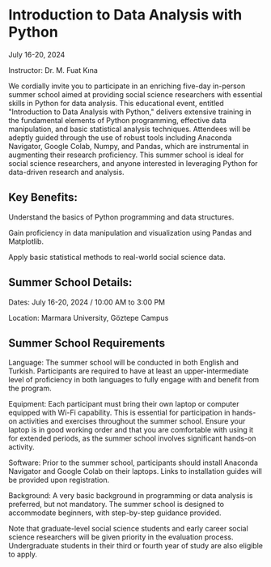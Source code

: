 # Introduction to Data Analysis with Python

July 16-20, 2024

Instructor: Dr. M. Fuat Kına

We cordially invite you to participate in an enriching five-day in-person summer school aimed at providing social science researchers with essential skills in Python for data analysis. This educational event, entitled "Introduction to Data Analysis with Python," delivers extensive training in the fundamental elements of Python programming, effective data manipulation, and basic statistical analysis techniques. Attendees will be adeptly guided through the use of robust tools including Anaconda Navigator, Google Colab, Numpy, and Pandas, which are instrumental in augmenting their research proficiency. This summer school is ideal for social science researchers, and anyone interested in leveraging Python for data-driven research and analysis. 

## Key Benefits:

Understand the basics of Python programming and data structures.

Gain proficiency in data manipulation and visualization using Pandas and Matplotlib.

Apply basic statistical methods to real-world social science data. 

## Summer School Details:

Dates: July 16-20, 2024 / 10:00 AM to 3:00 PM

Location: Marmara University, Göztepe Campus

## Summer School Requirements

Language: The summer school will be conducted in both English and Turkish. Participants are required to have at least an upper-intermediate level of proficiency in both languages to fully engage with and benefit from the program.

Equipment: Each participant must bring their own laptop or computer equipped with Wi-Fi capability. This is essential for participation in hands-on activities and exercises throughout the summer school. Ensure your laptop is in good working order and that you are comfortable with using it for extended periods, as the summer school involves significant hands-on activity.

Software: Prior to the summer school, participants should install Anaconda Navigator and Google Colab on their laptops. Links to installation guides will be provided upon registration. 

Background: A very basic background in programming or data analysis is preferred, but not mandatory. The summer school is designed to accommodate beginners, with step-by-step guidance provided.

Note that graduate-level social science students and early career social science researchers will be given priority in the evaluation process. Undergraduate students in their third or fourth year of study are also eligible to apply.
